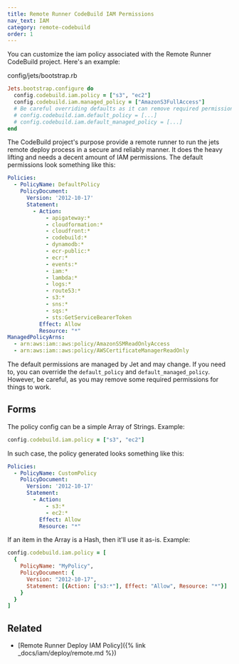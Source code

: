 ```yaml
---
title: Remote Runner CodeBuild IAM Permissions
nav_text: IAM
category: remote-codebuild
order: 1
---
```


You can customize the iam policy associated with the Remote Runner CodeBuild project. Here's an example:

config/jets/bootstrap.rb

```ruby
Jets.bootstrap.configure do
  config.codebuild.iam.policy = ["s3", "ec2"]
  config.codebuild.iam.managed_policy = ["AmazonS3FullAccess"]
  # Be careful overriding defaults as it can remove required permissions
  # config.codebuild.iam.default_policy = [...]
  # config.codebuild.iam.default_managed_policy = [...]
end
```

The CodeBuild project's purpose provide a remote runner to run the jets remote deploy process in a secure and reliably manner. It does the heavy lifting and needs a decent amount of IAM permissions. The default permissions look something like this:

```yaml
Policies:
  - PolicyName: DefaultPolicy
    PolicyDocument:
      Version: '2012-10-17'
      Statement:
        - Action:
            - apigateway:*
            - cloudformation:*
            - cloudfront:*
            - codebuild:*
            - dynamodb:*
            - ecr-public:*
            - ecr:*
            - events:*
            - iam:*
            - lambda:*
            - logs:*
            - route53:*
            - s3:*
            - sns:*
            - sqs:*
            - sts:GetServiceBearerToken
          Effect: Allow
          Resource: "*"
ManagedPolicyArns:
  - arn:aws:iam::aws:policy/AmazonSSMReadOnlyAccess
  - arn:aws:iam::aws:policy/AWSCertificateManagerReadOnly
```

The default permissions are managed by Jet and may change. If you need to, you can override the `default_policy` and `default_managed_policy`. However, be careful, as you may remove some required permissions for things to work.

## Forms

The policy config can be a simple Array of Strings. Example:

```ruby
config.codebuild.iam.policy = ["s3", "ec2"]
```

In such case, the policy generated looks something like this:

```yaml
Policies:
  - PolicyName: CustomPolicy
    PolicyDocument:
      Version: '2012-10-17'
      Statement:
        - Action:
            - s3:*
            - ec2:*
          Effect: Allow
          Resource: "*"
```

If an item in the Array is a Hash, then it'll use it as-is. Example:

```ruby
config.codebuild.iam.policy = [
  {
    PolicyName: "MyPolicy",
    PolicyDocument: {
      Version: "2012-10-17",
      Statement: [{Action: ["s3:*"], Effect: "Allow", Resource: "*"}]
    }
  }
]
```

## Related

* [Remote Runner Deploy IAM Policy]({% link _docs/iam/deploy/remote.md %})